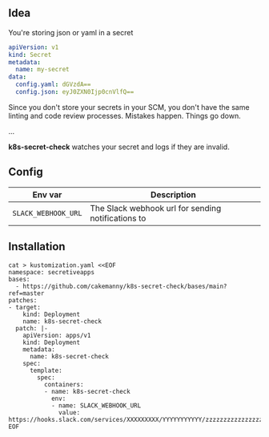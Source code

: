 
## Idea

You're storing json or yaml in a secret

```yaml
apiVersion: v1
kind: Secret
metadata:
  name: my-secret
data:
  config.yaml: dGVzdA==
  config.json: eyJ0ZXN0Ijp0cnVlfQ==
```

Since you don't store your secrets in your SCM, you don't have the same
linting and code review processes. Mistakes happen. Things go down.

...

**k8s-secret-check** watches your secret and logs if they are invalid.


## Config

| Env var               | Description |
|-----------------------|-------------|
| `SLACK_WEBHOOK_URL`   | The Slack webhook url for sending notifications to |

## Installation

```shell
cat > kustomization.yaml <<EOF
namespace: secretiveapps
bases:
  - https://github.com/cakemanny/k8s-secret-check/bases/main?ref=master
patches:
- target:
    kind: Deployment
    name: k8s-secret-check
  patch: |-
    apiVersion: apps/v1
    kind: Deployment
    metadata:
      name: k8s-secret-check
    spec:
      template:
        spec:
          containers:
          - name: k8s-secret-check
            env:
            - name: SLACK_WEBHOOK_URL
              value: https://hooks.slack.com/services/XXXXXXXXX/YYYYYYYYYYY/zzzzzzzzzzzzzzzzzzzzzzzz
EOF
```
